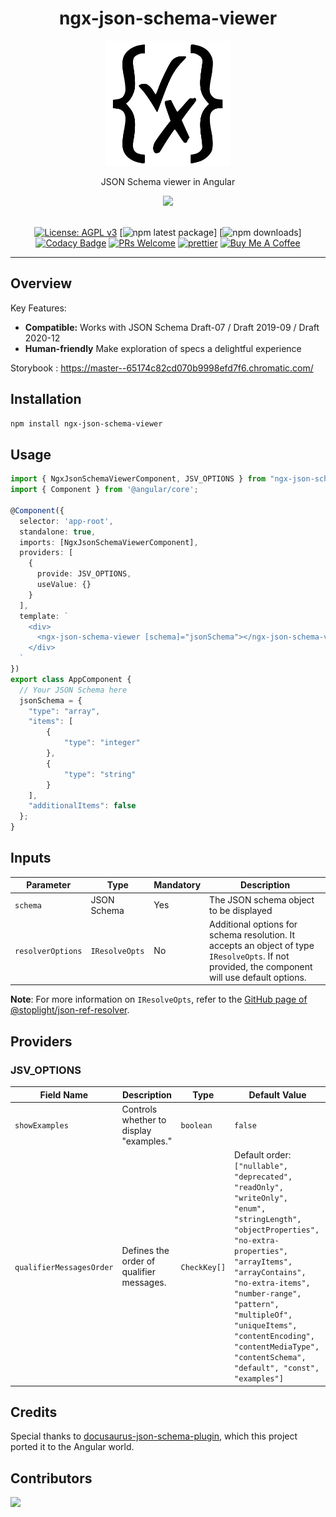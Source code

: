 <h1 align="center">ngx-json-schema-viewer</h1>

<div align="center">
<img width="200" src="https://raw.githubusercontent.com/jy95/ngx-json-schema-viewer/master/logo.svg" />
</div>

<div align="center">

JSON Schema viewer in Angular

<img src="https://img.shields.io/badge/dynamic/json?style=for-the-badge&logo=meta&color=blueviolet&label=Angular&query=peerDependencies%5B%22%40angular%2Fcore%22%5D&url=https%3A%2F%2Fraw.githubusercontent.com%2Fjy95%2Fngx-json-schema-viewer%2Fmaster%2Fprojects%2Fngx-json-schema-viewer%2Fpackage.json" />
<br/><br/>

[![License: AGPL v3](https://img.shields.io/badge/License-AGPL_v3-blue.svg)](https://github.com/jy95/ngx-json-schema-viewer/blob/main/LICENSE) [![npm latest package](https://img.shields.io/npm/v/ngx-json-schema-viewer/latest.svg)] [![npm downloads](https://img.shields.io/npm/dm/ngx-json-schema-viewer.svg)] [![Codacy Badge](https://app.codacy.com/project/badge/Grade/43d9fa27054841f5a884afc88188ef01)](https://app.codacy.com/gh/jy95/ngx-json-schema-viewer/dashboard?utm_source=gh&utm_medium=referral&utm_content=&utm_campaign=Badge_grade) [![PRs Welcome](https://img.shields.io/badge/PRs-welcome-brightgreen.svg)](https://github.com/jy95/ngx-json-schema-viewer/blob/main/CONTRIBUTING.md) [![prettier](https://img.shields.io/badge/code_style-prettier-ff69b4.svg)](https://github.com/prettier/prettier) <a href="https://www.buymeacoffee.com/GPFR" target="_blank"><img src="https://cdn.buymeacoffee.com/buttons/v2/default-yellow.png" height="41" width="174" alt="Buy Me A Coffee" style="height: 41px !important;width: 174px !important;" ></a>
<br />

</div>


---

## Overview

Key Features:

- **Compatible:** Works with JSON Schema Draft-07 / Draft 2019-09 / Draft 2020-12
- **Human-friendly** Make exploration of specs a delightful experience

Storybook : https://master--65174c82cd070b9998efd7f6.chromatic.com/

## Installation

```bash
npm install ngx-json-schema-viewer
```

## Usage

```ts
import { NgxJsonSchemaViewerComponent, JSV_OPTIONS } from "ngx-json-schema-viewer";
import { Component } from '@angular/core';

@Component({
  selector: 'app-root',
  standalone: true,
  imports: [NgxJsonSchemaViewerComponent],
  providers: [
    { 
      provide: JSV_OPTIONS, 
      useValue: {} 
    }
  ],
  template: `
    <div>
      <ngx-json-schema-viewer [schema]="jsonSchema"></ngx-json-schema-viewer>
    </div>
  `
})
export class AppComponent {
  // Your JSON Schema here
  jsonSchema = {
    "type": "array",
    "items": [
        {
            "type": "integer"
        },
        {
            "type": "string"
        }
    ],
    "additionalItems": false
  };
}
```

## Inputs

|  Parameter   | Type   | Mandatory | Description |
|-----------------|----------|-----------|-----------|
| `schema` | JSON Schema | Yes         | The JSON schema object to be displayed |
| `resolverOptions`    | `IResolveOpts`         | No         | Additional options for schema resolution. It accepts an object of type `IResolveOpts`. If not provided, the component will use default options. |

**Note**: For more information on `IResolveOpts`, refer to the [GitHub page of @stoplight/json-ref-resolver](https://github.com/stoplightio/json-ref-resolver).

## Providers

### JSV_OPTIONS 

| Field Name                    | Description                                  | Type       | Default Value |
|-------------------------------|----------------------------------------------|------------|---------------|
| `showExamples`               | Controls whether to display "examples."     | `boolean`  | `false`       |
| `qualifierMessagesOrder`     | Defines the order of qualifier messages.    | `CheckKey[]` | Default order: `["nullable", "deprecated", "readOnly", "writeOnly", "enum", "stringLength", "objectProperties", "no-extra-properties", "arrayItems", "arrayContains", "no-extra-items", "number-range", "pattern", "multipleOf", "uniqueItems", "contentEncoding", "contentMediaType", "contentSchema", "default", "const", "examples"]` |

## Credits

Special thanks to [docusaurus-json-schema-plugin](https://github.com/jy95/docusaurus-json-schema-plugin), which this project ported it to the Angular world.

## Contributors

<a href="https://github.com/jy95/ngx-json-schema-viewer/graphs/contributors">
  <img src="https://contrib.rocks/image?repo=jy95/ngx-json-schema-viewer" />
</a>
